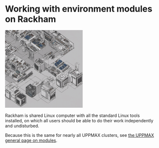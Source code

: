 # Working with environment modules on Rackham

![Working with a computer cluster module system](./img/627409_working_with_a_computer_cluster_module_system_256_x_256.png)

Rackham is shared Linux computer with all the standard Linux tools installed,
on which all users should be able to
do their work independently and undisturbed.

Because this is the same for nearly all UPPMAX clusters,
see [the UPPMAX general page on modules](modules.md).
